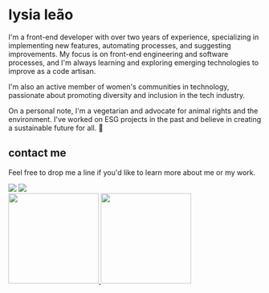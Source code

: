 # lysia leão

I'm a front-end developer with over two years of experience, specializing in implementing new features, automating processes, and suggesting improvements. My focus is on front-end engineering and software processes, and I'm always learning and exploring emerging technologies to improve as a code artisan.

I'm also an active member of women's communities in technology, passionate about promoting diversity and inclusion in the tech industry.

On a personal note, I'm a vegetarian and advocate for animal rights and the environment. I've worked on ESG projects in the past and believe in creating a sustainable future for all. 💚

## contact me

Feel free to drop me a line if you'd like to learn more about me or my work.

<div>
<a href = "mailto:lysialeao@gmail.com"><img src="https://img.shields.io/badge/Gmail-D14836?style=for-the-badge&logo=gmail&logoColor=white" target="_blank"></a>
<a href="https://www.linkedin.com/in/lysialeao/" target="_blank"><img src="https://img.shields.io/badge/-LinkedIn-%230077B5?style=for-the-badge&logo=linkedin&logoColor=white" target="_blank"></a>
</div>



<div>
  <a href="https://github.com/lysialeao">
  <img height="180em" src="https://github-readme-stats.vercel.app/api/top-langs/?username=lysialeao&layout=compact&langs_count=7&theme=dracula"/>
  <img height="180em" src="https://github-readme-stats.vercel.app/api?username=lysialeao&show_icons=true&theme=dracula&include_all_commits=true&count_private=true"/>
</div>